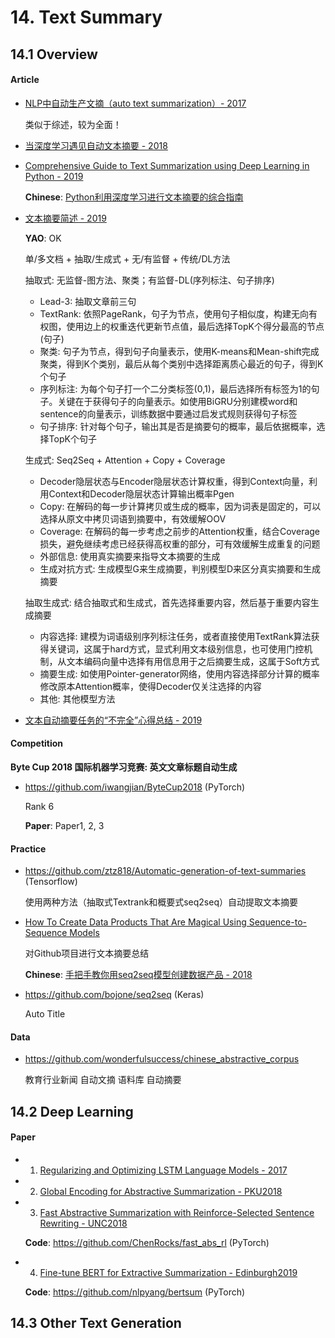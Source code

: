 
# 14. Text Summary

## 14.1 Overview

#### Article

- [NLP中自动生产文摘（auto text summarization）- 2017](https://www.sohu.com/a/197255751_609569)

    类似于综述，较为全面！

- [当深度学习遇见自动文本摘要 - 2018](hts://cloud.tencent.com/developer/article/1029101)

- [Comprehensive Guide to Text Summarization using Deep Learning in Python - 2019](https://www.analyticsvidhya.com/blog/2019/06/comprehensive-guide-text-summarization-using-deep-learning-python/)

    **Chinese**: [Python利用深度学习进行文本摘要的综合指南](https://mp.weixin.qq.com/s/gDZyTbM1nw3fbEnU--y3nQ)

- [文本摘要简述 - 2019](https://www.jiqizhixin.com/articles/2019-03-25-7)

    **YAO**: OK

    单/多文档 + 抽取/生成式 + 无/有监督 + 传统/DL方法

    抽取式: 无监督-图方法、聚类；有监督-DL(序列标注、句子排序)

    - Lead-3: 抽取文章前三句
    - TextRank: 依照PageRank，句子为节点，使用句子相似度，构建无向有权图，使用边上的权重迭代更新节点值，最后选择TopK个得分最高的节点(句子)
    - 聚类: 句子为节点，得到句子向量表示，使用K-means和Mean-shift完成聚类，得到K个类别，最后从每个类别中选择距离质心最近的句子，得到K个句子
    - 序列标注: 为每个句子打一个二分类标签(0,1)，最后选择所有标签为1的句子。关键在于获得句子的向量表示。如使用BiGRU分别建模word和sentence的向量表示，训练数据中要通过启发式规则获得句子标签
    - 句子排序: 针对每个句子，输出其是否是摘要句的概率，最后依据概率，选择TopK个句子

    生成式: Seq2Seq + Attention + Copy + Coverage

    - Decoder隐层状态与Encoder隐层状态计算权重，得到Context向量，利用Context和Decoder隐层状态计算输出概率Pgen
    - Copy: 在解码的每一步计算拷贝或生成的概率，因为词表是固定的，可以选择从原文中拷贝词语到摘要中，有效缓解OOV
    - Coverage: 在解码的每一步考虑之前步的Attention权重，结合Coverage损失，避免继续考虑已经获得高权重的部分，可有效缓解生成重复的问题
    - 外部信息: 使用真实摘要来指导文本摘要的生成
    - 生成对抗方式: 生成模型G来生成摘要，判别模型D来区分真实摘要和生成摘要

    抽取生成式: 结合抽取式和生成式，首先选择重要内容，然后基于重要内容生成摘要

    - 内容选择: 建模为词语级别序列标注任务，或者直接使用TextRank算法获得关键词，这属于hard方式，显式利用文本级别信息，也可使用门控机制，从文本编码向量中选择有用信息用于之后摘要生成，这属于Soft方式
    - 摘要生成: 如使用Pointer-generator网络，使用内容选择部分计算的概率修改原本Attention概率，使得Decoder仅关注选择的内容
    - 其他: 其他模型方法

- [文本自动摘要任务的“不完全”心得总结 - 2019](https://zhuanlan.zhihu.com/p/83596443)


#### Competition

**Byte Cup 2018 国际机器学习竞赛: 英文文章标题自动生成**

- <https://github.com/iwangjian/ByteCup2018> (PyTorch)

    Rank 6

    **Paper**: Paper1, 2, 3


#### Practice

- <https://github.com/ztz818/Automatic-generation-of-text-summaries> (Tensorflow)

    使用两种方法（抽取式Textrank和概要式seq2seq）自动提取文本摘要

- [How To Create Data Products That Are Magical Using Sequence-to-Sequence Models](https://towardsdatascience.com/how-to-create-data-products-that-are-magical-using-sequence-to-sequence-models-703f86a231f8)

    对Github项目进行文本摘要总结

    **Chinese**: [手把手教你用seq2seq模型创建数据产品 - 2018](https://yq.aliyun.com/articles/560596)

- <https://github.com/bojone/seq2seq> (Keras)

    Auto Title


#### Data

- <https://github.com/wonderfulsuccess/chinese_abstractive_corpus>

    教育行业新闻 自动文摘 语料库 自动摘要


## 14.2 Deep Learning

#### Paper

- 1. [Regularizing and Optimizing LSTM Language Models - 2017](https://arxiv.org/abs/1708.02182)

- 2. [Global Encoding for Abstractive Summarization - PKU2018](https://arxiv.org/abs/1805.03989)

- 3. [Fast Abstractive Summarization with Reinforce-Selected Sentence Rewriting - UNC2018](https://arxiv.org/abs/1805.11080)

    **Code**: <https://github.com/ChenRocks/fast_abs_rl> (PyTorch)

- 4. [Fine-tune BERT for Extractive Summarization - Edinburgh2019](https://arxiv.org/abs/1903.10318)

    **Code**: <https://github.com/nlpyang/bertsum> (PyTorch)


## 14.3 Other Text Generation

